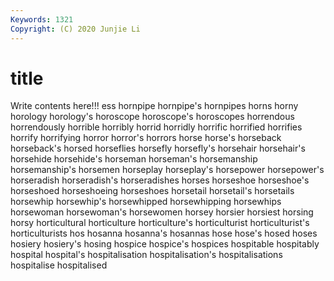```yaml
---
Keywords: 1321
Copyright: (C) 2020 Junjie Li
---
```


# title

Write contents here!!!
ess 
hornpipe 
hornpipe's 
hornpipes 
horns 
horny 
horology 
horology's 
horoscope 
horoscope's
horoscopes 
horrendous 
horrendously 
horrible 
horribly 
horrid 
horridly 
horrific 
horrified 
horrifies
horrify 
horrifying 
horror 
horror's 
horrors 
horse 
horse's 
horseback 
horseback's 
horsed
horseflies 
horsefly 
horsefly's 
horsehair 
horsehair's 
horsehide 
horsehide's 
horseman 
horseman's 
horsemanship
horsemanship's 
horsemen 
horseplay 
horseplay's 
horsepower 
horsepower's 
horseradish 
horseradish's 
horseradishes 
horses
horseshoe 
horseshoe's 
horseshoed 
horseshoeing 
horseshoes 
horsetail 
horsetail's 
horsetails 
horsewhip 
horsewhip's
horsewhipped 
horsewhipping 
horsewhips 
horsewoman 
horsewoman's 
horsewomen 
horsey 
horsier 
horsiest 
horsing
horsy 
horticultural 
horticulture 
horticulture's 
horticulturist 
horticulturist's 
horticulturists 
hos 
hosanna 
hosanna's
hosannas 
hose 
hose's 
hosed 
hoses 
hosiery 
hosiery's 
hosing 
hospice 
hospice's
hospices 
hospitable 
hospitably 
hospital 
hospital's 
hospitalisation 
hospitalisation's 
hospitalisations 
hospitalise 
hospitalised

